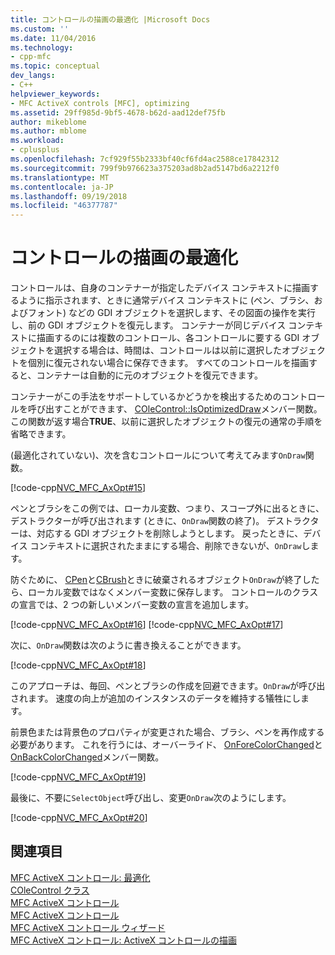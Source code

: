 ```yaml
---
title: コントロールの描画の最適化 |Microsoft Docs
ms.custom: ''
ms.date: 11/04/2016
ms.technology:
- cpp-mfc
ms.topic: conceptual
dev_langs:
- C++
helpviewer_keywords:
- MFC ActiveX controls [MFC], optimizing
ms.assetid: 29ff985d-9bf5-4678-b62d-aad12def75fb
author: mikeblome
ms.author: mblome
ms.workload:
- cplusplus
ms.openlocfilehash: 7cf929f55b2333bf40cf6fd4ac2588ce17842312
ms.sourcegitcommit: 799f9b976623a375203ad8b2ad5147bd6a2212f0
ms.translationtype: MT
ms.contentlocale: ja-JP
ms.lasthandoff: 09/19/2018
ms.locfileid: "46377787"
---
```

# <a name="optimizing-control-drawing"></a>コントロールの描画の最適化

コントロールは、自身のコンテナーが指定したデバイス コンテキストに描画するように指示されます、ときに通常デバイス コンテキストに (ペン、ブラシ、およびフォント) などの GDI オブジェクトを選択します、その図面の操作を実行し、前の GDI オブジェクトを復元します。 コンテナーが同じデバイス コンテキストに描画するのには複数のコントロール、各コントロールに要する GDI オブジェクトを選択する場合は、時間は、コントロールは以前に選択したオブジェクトを個別に復元されない場合に保存できます。 すべてのコントロールを描画すると、コンテナーは自動的に元のオブジェクトを復元できます。

コンテナーがこの手法をサポートしているかどうかを検出するためのコントロールを呼び出すことができます、 [COleControl::IsOptimizedDraw](../mfc/reference/colecontrol-class.md#isoptimizeddraw)メンバー関数。 この関数が返す場合**TRUE**、以前に選択したオブジェクトの復元の通常の手順を省略できます。

(最適化されていない)、次を含むコントロールについて考えてみます`OnDraw`関数。

[!code-cpp[NVC_MFC_AxOpt#15](../mfc/codesnippet/cpp/optimizing-control-drawing_1.cpp)]

ペンとブラシをこの例では、ローカル変数、つまり、スコープ外に出るときに、デストラクターが呼び出されます (ときに、`OnDraw`関数の終了)。 デストラクターは、対応する GDI オブジェクトを削除しようとします。 戻ったときに、デバイス コンテキストに選択されたままにする場合、削除できないが、`OnDraw`します。

防ぐために、 [CPen](../mfc/reference/cpen-class.md)と[CBrush](../mfc/reference/cbrush-class.md)ときに破棄されるオブジェクト`OnDraw`が終了したら、ローカル変数ではなくメンバー変数に保存します。 コントロールのクラスの宣言では、2 つの新しいメンバー変数の宣言を追加します。

[!code-cpp[NVC_MFC_AxOpt#16](../mfc/codesnippet/cpp/optimizing-control-drawing_2.h)]
[!code-cpp[NVC_MFC_AxOpt#17](../mfc/codesnippet/cpp/optimizing-control-drawing_3.h)]

次に、`OnDraw`関数は次のように書き換えることができます。

[!code-cpp[NVC_MFC_AxOpt#18](../mfc/codesnippet/cpp/optimizing-control-drawing_4.cpp)]

このアプローチは、毎回、ペンとブラシの作成を回避できます。`OnDraw`が呼び出されます。 速度の向上が追加のインスタンスのデータを維持する犠牲にします。

前景色または背景色のプロパティが変更された場合、ブラシ、ペンを再作成する必要があります。 これを行うには、オーバーライド、 [OnForeColorChanged](../mfc/reference/colecontrol-class.md#onforecolorchanged)と[OnBackColorChanged](../mfc/reference/colecontrol-class.md#onbackcolorchanged)メンバー関数。

[!code-cpp[NVC_MFC_AxOpt#19](../mfc/codesnippet/cpp/optimizing-control-drawing_5.cpp)]

最後に、不要に`SelectObject`呼び出し、変更`OnDraw`次のようにします。

[!code-cpp[NVC_MFC_AxOpt#20](../mfc/codesnippet/cpp/optimizing-control-drawing_6.cpp)]

## <a name="see-also"></a>関連項目

[MFC ActiveX コントロール: 最適化](../mfc/mfc-activex-controls-optimization.md)<br/>
[COleControl クラス](../mfc/reference/colecontrol-class.md)<br/>
[MFC ActiveX コントロール](../mfc/mfc-activex-controls.md)<br/>
[MFC ActiveX コントロール](../mfc/mfc-activex-controls.md)<br/>
[MFC ActiveX コントロール ウィザード](../mfc/reference/mfc-activex-control-wizard.md)<br/>
[MFC ActiveX コントロール: ActiveX コントロールの描画](../mfc/mfc-activex-controls-painting-an-activex-control.md)

